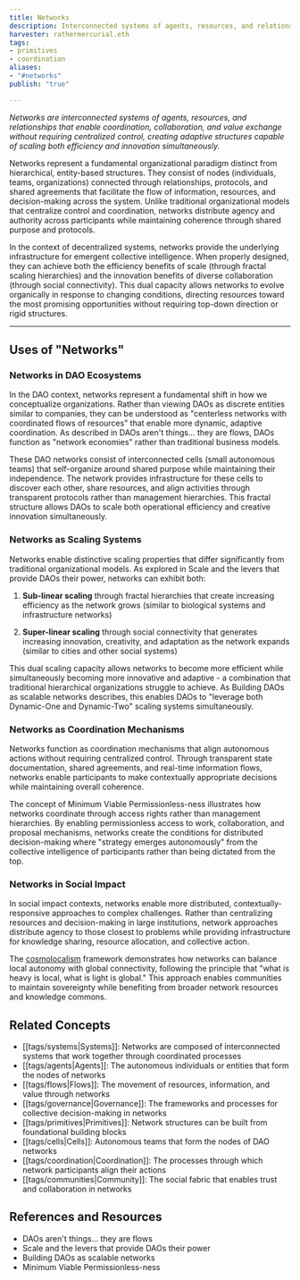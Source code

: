 ```yaml
---
title: Networks
description: Interconnected systems of agents, resources, and relationships that enable decentralized coordination, value flows, and collective intelligence across social and technological domains
harvester: rathermercurial.eth
tags:
- primitives
- coordination 
aliases:
- "#networks" 
publish: "true"

---
```


_Networks are interconnected systems of agents, resources, and relationships that enable coordination, collaboration, and value exchange without requiring centralized control, creating adaptive structures capable of scaling both efficiency and innovation simultaneously._

Networks represent a fundamental organizational paradigm distinct from hierarchical, entity-based structures. They consist of nodes (individuals, teams, organizations) connected through relationships, protocols, and shared agreements that facilitate the flow of information, resources, and decision-making across the system. Unlike traditional organizational models that centralize control and coordination, networks distribute agency and authority across participants while maintaining coherence through shared purpose and protocols.

In the context of decentralized systems, networks provide the underlying infrastructure for emergent collective intelligence. When properly designed, they can achieve both the efficiency benefits of scale (through fractal scaling hierarchies) and the innovation benefits of diverse collaboration (through social connectivity). This dual capacity allows networks to evolve organically in response to changing conditions, directing resources toward the most promising opportunities without requiring top-down direction or rigid structures.

---

## Uses of "Networks"

### Networks in DAO Ecosystems

In the DAO context, networks represent a fundamental shift in how we conceptualize organizations. Rather than viewing DAOs as discrete entities similar to companies, they can be understood as "centerless networks with coordinated flows of resources" that enable more dynamic, adaptive coordination. As described in DAOs aren't things... they are flows, DAOs function as "network economies" rather than traditional business models.

These DAO networks consist of interconnected cells (small autonomous teams) that self-organize around shared purpose while maintaining their independence. The network provides infrastructure for these cells to discover each other, share resources, and align activities through transparent protocols rather than management hierarchies. This fractal structure allows DAOs to scale both operational efficiency and creative innovation simultaneously.

### Networks as Scaling Systems

Networks enable distinctive scaling properties that differ significantly from traditional organizational models. As explored in Scale and the levers that provide DAOs their power, networks can exhibit both:

1. **Sub-linear scaling** through fractal hierarchies that create increasing efficiency as the network grows (similar to biological systems and infrastructure networks)
    
2. **Super-linear scaling** through social connectivity that generates increasing innovation, creativity, and adaptation as the network expands (similar to cities and other social systems)
    

This dual scaling capacity allows networks to become more efficient while simultaneously becoming more innovative and adaptive - a combination that traditional hierarchical organizations struggle to achieve. As Building DAOs as scalable networks describes, this enables DAOs to "leverage both Dynamic-One and Dynamic-Two" scaling systems simultaneously.

### Networks as Coordination Mechanisms

Networks function as coordination mechanisms that align autonomous actions without requiring centralized control. Through transparent state documentation, shared agreements, and real-time information flows, networks enable participants to make contextually appropriate decisions while maintaining overall coherence.

The concept of Minimum Viable Permissionless-ness illustrates how networks coordinate through access rights rather than management hierarchies. By enabling permissionless access to work, collaboration, and proposal mechanisms, networks create the conditions for distributed decision-making where "strategy emerges autonomously" from the collective intelligence of participants rather than being dictated from the top.

### Networks in Social Impact

In social impact contexts, networks enable more distributed, contextually-responsive approaches to complex challenges. Rather than centralizing resources and decision-making in large institutions, network approaches distribute agency to those closest to problems while providing infrastructure for knowledge sharing, resource allocation, and collective action.

The [cosmolocalism](tags/cosmolocalism.md) framework demonstrates how networks can balance local autonomy with global connectivity, following the principle that "what is heavy is local, what is light is global." This approach enables communities to maintain sovereignty while benefiting from broader network resources and knowledge commons.

## Related Concepts

- [[tags/systems|Systems]]: Networks are composed of interconnected systems that work together through coordinated processes
- [[tags/agents|Agents]]: The autonomous individuals or entities that form the nodes of networks
- [[tags/flows|Flows]]: The movement of resources, information, and value through networks
- [[tags/governance|Governance]]: The frameworks and processes for collective decision-making in networks
- [[tags/primitives|Primitives]]: Network structures can be built from foundational building blocks
- [[tags/cells|Cells]]: Autonomous teams that form the nodes of DAO networks
- [[tags/coordination|Coordination]]: The processes through which network participants align their actions
- [[tags/communities|Community]]: The social fabric that enables trust and collaboration in networks

## References and Resources

- DAOs aren't things... they are flows
- Scale and the levers that provide DAOs their power
- Building DAOs as scalable networks
- Minimum Viable Permissionless-ness